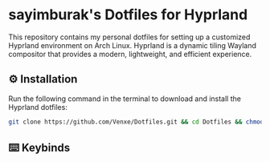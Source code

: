 # sayimburak's Dotfiles for Hyprland

This repository contains my personal dotfiles for setting up a customized Hyprland environment on Arch Linux. Hyprland is a dynamic tiling Wayland compositor that provides a modern, lightweight, and efficient experience.

## ⚙️ Installation
Run the following command in the terminal to download and install the Hyprland dotfiles:
```bash
git clone https://github.com/Venxe/Dotfiles.git && cd Dotfiles && chmod +x installers/install_arch.sh && ./installers/install_arch.sh
```

## ⌨️ Keybinds
